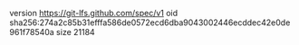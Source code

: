 version https://git-lfs.github.com/spec/v1
oid sha256:274a2c85b31efffa586de0572ecd6dba9043002446ecddec42e0de961f78540a
size 21184
